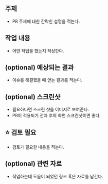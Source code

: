 ## 주제

- PR 주제에 대한 간략한 설명을 적는다.

## 작업 내용

- 어떤 작업을 했는지 작성한다.

## (optional) 예상되는 결과

- 이슈를 해결했을 때 얻는 결과를 적는다.

## (optional) 스크린샷

- 필요하다면 스크린 샷을 이미지로 보여준다.
- PR이 적용되기 전과 후의 화면 스크린샷이면 좋다.

## ⭐️ 검토 필요

- 검토가 필요한 내용을 적는다.

## (optional) 관련 자료

- 작업하는데 도움이 되었던 링크 혹은 자료를 남긴다.

